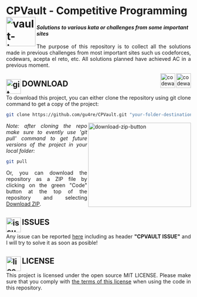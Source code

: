 # CPVault - Competitive Programming <img src="https://static.wikia.nocookie.net/minecraft_gamepedia/images/4/46/Minecart_with_Chest_BE3.png/revision/latest?cb=20201124193416" alt="vault-icon" width="80" height="80" align="left"/>
#### *Solutions to various kata or challenges from some important sites*

<p align="justify">The purpose of this repository is to collect all the solutions made in previous challenges from most important sites such us codeforces, codewars, acepta el reto, etc. All solutions planned have achieved AC in a previous moment.</p>

<img src="https://docs.codewars.com/logo.svg" alt="codewars-icon" width="40" height="40" align="right"/>
<img src="https://play-lh.googleusercontent.com/-9azrA7GgyNpNVfHRI5xLhRyy4OuqevecUAjUFFfpJccTGHkdd4oXYfw11Z5-jxlDRM" alt="codewars-icon" width="40" height="40" align="right"/>

## DOWNLOAD <img src="https://gitforwindows.org/img/gwindows_logo.png" alt="git-icon" width="40" height="40" align="left"/>

<p align="justify">To download this project, you can either clone the repository using git clone command to get a copy of the project:</p>

```bash
git clone https://github.com/gu4re/CPVault.git "your-folder-destination"
```` 

<img src="https://imgur.com/5lNegb4.png" align="right" alt="download-zip-button" width="280" height="230"/>
<p align="justify"><i>Note: after cloning the repo make sure to evently use 'git pull' command to get future versions of the project in your local folder:</i></p>

```bash
git pull
````

<p align="justify">Or, you can download the repository as a ZIP file by clicking on the green "Code" button at the top of the repository and selecting <a href="https://github.com/gu4re/CPVault/archive/refs/heads/main.zip">Download ZIP</a>.</p>

## ISSUES <img src="https://www.clker.com/cliparts/9/1/4/0/11954322131712176739question_mark_naught101_02.svg.hi.png" alt="issues-icon" width="40" height="40" align="left"/>

<p align="justify">Any issue can be reported <a href="https://github.com/gu4re/gu4re/issues">here<a> including as header <b>"CPVAULT ISSUE"</b> and I will try to solve it as soon as posible!</p>

## LICENSE <img src="https://www.logomed-gabinet.pl/wp-content/uploads/2021/06/license-icon-2793454.png" alt="license-icon" width="40" height="40" align="left"/>

<p align="justify">This project is licensed under the open source MIT LICENSE. Please make sure that you comply with <a href="https://github.com/gu4re/CPVault/blob/main/LICENSE">the terms of this license<a> when using the code in this repository.</p>
